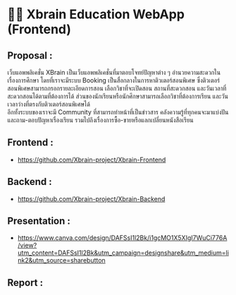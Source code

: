 # 👨‍🏫 Xbrain Education WebApp (Frontend)

## Proposal : 
เว็บแอพพลิเคชั่น XBrain เป็นเว็บแอพพลิเคชั่นที่มาตอบโจทย์ปัญหาต่าง ๆ อำนวยความสะดวกในเรื่องการศึกษา โดยที่เราจะมีระบบ Booking เป็นสื่อกลางในการหาติวเตอร์สอนพิเศษ ซึ่งติวเตอร์สอนพิเศษสามารถกรอกรายละเอียดการสอน เลือกวิชาที่จะเปิดสอน สถานที่สะดวกสอน และวันเวลาที่สะดวกสอนได้ตามที่ต้องการได้ ส่วนของนักเรียนหรือนักศึกษาสามารถเลือกวิชาที่ต้องการเรียน และวันเวลาว่างที่ตรงกับติวเตอร์สอนพิเศษได้
<br /> อีกทั้งระบบของเราจะมี Community ที่สามารถทำหน้าที่เป็นข่าวสาร คลังความรู้ที่ทุกคนจะมาแบ่งปันและถาม-ตอบปัญหาเรื่องเรียน รวมไปถึงเรื่องการซื้อ-ขายหรือแลกเปลี่ยนหนังสือเรียน

## Frontend : 
* https://github.com/Xbrain-project/Xbrain-Frontend

## Backend :
* https://github.com/Xbrain-project/Xbrain-Backend

## Presentation :
* https://www.canva.com/design/DAFSsI1l2Bk/i1gcMO1X5XIgI7WuCi776A/view?utm_content=DAFSsI1l2Bk&utm_campaign=designshare&utm_medium=link2&utm_source=sharebutton

## Report :
